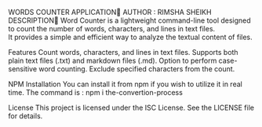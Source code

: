 WORDS COUNTER APPLICATION📑
AUTHOR :
RIMSHA SHEIKH
DESCRIPTION📔
Word Counter is a lightweight command-line tool designed to count the number of words, characters, and lines in text files.<br/>
It provides a simple and efficient way to analyze the textual content of files.

Features
Count words, characters, and lines in text files.
Supports both plain text files (.txt) and markdown files (.md).
Option to perform case-sensitive word counting.
Exclude specified characters from the count.

NPM Installation
You can install it from npm if you wish to utilize it in real time.
The command is :
npm i the-convertion-process

License
This project is licensed under the ISC License. See the LICENSE file for details.

